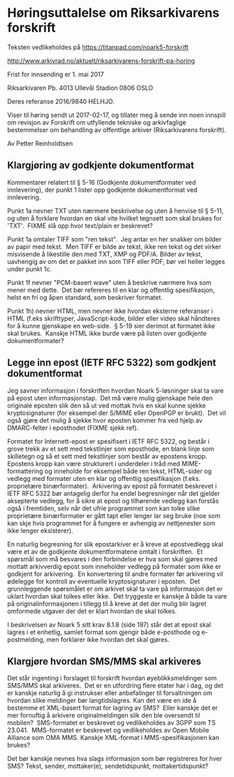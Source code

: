 Høringsuttalelse om Riksarkivarens forskrift
============================================

Teksten vedlikeholdes på https://titanpad.com/noark5-forskrift

http://www.arkivrad.no/aktuelt/riksarkivarens-forskrift-pa-horing

Frist for innsending er 1. mai 2017

Riksarkivaren
Pb. 4013 Ullevål Stadion
0806 OSLO

Deres referanse 2016/9840 HELHJO.

Viser til høring sendt ut 2017-02-17, og tillater meg å sende inn noen
innspill om revisjon av Forskrift om utfyllende tekniske og
arkivfaglige bestemmelser om behandling av offentlige arkiver
(Riksarkivarens forskrift).

Av Petter Reinholdtsen

Klargjøring av godkjente dokumentformat
---------------------------------------

Kommentarer relatert til § 5-16 (Godkjente dokumentformater ved
innlevering), der punkt 1 lister opp godkjente dokumentformat ved
innlevering.

Punkt 1a nevner TXT uten nærmere beskrivelse og uten å henvise til §
5-11, og uten å forklare hvordan en skal vite hvilket tegnsett som
skal brukes for 'TXT'.  FIXME slå opp hvor text/plain er beskrevet?

Punkt 1a omtaler TIFF som "ren tekst".  Jeg antar en her snakker om
bilder av papir med tekst.  Men TIFF er bilde av tekst, ikke ren tekst
og det virker misvisende å likestille den med TXT, XMP og
PDF/A. Bilder av tekst, uavhengig av om det er pakket inn som TIFF
eller PDF, bør vel heller legges under punkt 1c.

Punkt 1f nevner "PCM-basert wave" uten å beskrive nærmere hva som
mener med dette.  Det bør refereres til en klar og offentlig
spesifikasjon, helst en fri og åpen standard, som beskriver formatet.

Punkt 1h) nevner HTML, men nevner ikke hvordan eksterne referanser i
HTML (f.eks skrifttyper, JavaScript-kode, bilder eller video skal
håndteres for å kunne gjenskape en web-side.  § 5-19 sier derimot at
formatet ikke skal brukes.  Kanskje HTML ikke burde være på listen
over godkjente dokumentformater?

Legge inn epost (IETF RFC 5322) som godkjent dokumentformat
-----------------------------------------------------------

Jeg savner informasjon i forskriften hvordan Noark 5-løsninger skal ta
vare på epost uten informasjonstap.  Det må være mulig gjenskape hele
den originale eposten slik den så ut ved mottak hvis en skal kunne
sjekke kryptosignaturer (for eksempel der S/MIME eller OpenPGP er
brukt).  Det vil også gjøre det mulig å sjekke hvor eposten kommer fra
ved hjelp av DMARC-felter i eposthodet (FIXME sjekk ref).

Formatet for Internett-epost er spesifisert i IETF RFC 5322, og består
i grove trekk av et sett med tekstlinjer som eposthode, en blank linje
som skilletegn og så et sett med tekstlinjer som består av epostens
kropp.  Epostens kropp kan være strukturert i underdeler i tråd med
MIME-formattering og inneholde for eksempel både ren tekst, HTML-sider
og vedlegg med formater uten en klar og offentlig spesifikasjon
(f.eks. proprietære binærformater).  Arkivering av epost på formatet
beskrevet i IETF RFC 5322 bør antagelig derfor ha endel begresninger
når det gjelder aksepterte vedlegg, for å sikre at epost og tilhørende
vedlegg kan forstås også i fremtiden, selv når det ufrie programmet
som kan tolke slike proprietære binærformater er gått tapt eller
lenger lar seg bruke (noe som kan skje hvis programmet for å fungere
er avhengig av nettjenester som ikke lenger eksisterer).

En naturlig begresning for slik epostarkiver er å kreve at
epostvedlegg skal være et av de godkjente dokumentformatene omtalt i
forskriften.  Et spørsmål som må besvares i den forbindelse er hva som
skal gjøres med mottatt arkivverdig epost som inneholder vedlegg på
formater som ikke er godkjent for arkivering.  En konvertering til
andre formater før arkivering vil ødelegge for kontroll av eventuelle
kryptosignaturer i eposten.  Det grunnleggende spørsmålet er om
arkivet skal ta vare på informasjon det er uklart hvordan skal tolkes
eller ikke.  Det tryggeste er kanskje å både ta vare på
originalinformasjonen i tillegg til å kreve at det der mulig blir
lagret omformede utgaver der det er klart hvordan de skal tolkes.

I beskrivelsen av Noark 5 sitt krav 8.1.8 (side 197) står det at epost
skal lagres i et enhetlig, samlet format som gjengir både e-posthode
og e-postmelding, men forklarer ikke hvordan det skal gjøres.

Klargjøre hvordan SMS/MMS skal arkiveres
----------------------------------------

Det står ingenting i forslaget til forskrift hvordan
øyeblikksmeldinger som SMS/MMS skal arkiveres.  Det er en utfordring
flere etater har i dag, og det er kanskje naturlig å gi instrukser
eller anbefalinger til forvaltningen om hvordan slike meldinger bør
langtidslagres. Kan det være en ide å bestemme et XML-basert format
for lagring av SMS?  Eller kanskje det er mer fornuftig å arkivere
originalmeldingen slik den ble oversendt til mobilen?  SMS-formatet er
beskrevet og vedlikeholdes av 3GPP som TS 23.041.  MMS-formatet er
beskrevet og vedlikeholdes av Open Mobile Alliance som OMA MMS.
Kanskje XML-format i MMS-spesifikasjonen kan brukes?

Det bør kanskje nevnes hva slags informasjon som bør registreres for
hver SMS?  Tekst, sender, mottaker(e), sendetidspunkt,
mottakertidspunkt?